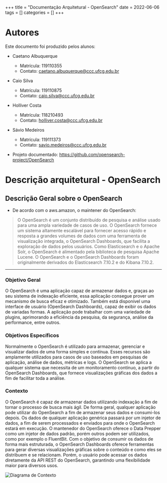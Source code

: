 +++ 
title = "Documentação Arquitetural - OpenSearch" 
date = 2022-06-06 
tags = [] 
categories = [] 
+++

# Autores
Este documento foi produzido pelos alunos:
- Caetano Albuquerque
  - Matrícula: 119110355
  - Contato: caetano.albuquerque@ccc.ufcg.edu.br
- Caio Silva
  - Matrícula: 119110875
  - Contato: caio.silva@ccc.ufcg.edu.br
- Holliver Costa
  - Matrícula: 118210493
  - Contato: holliver.costa@ccc.ufcg.edu.br 
- Sávio Medeiros
  - Matrícula: 119111373
  - Contato: savio.medeiros@ccc.ufcg.edu.br 

- Projeto documentado: https://github.com/opensearch-project/OpenSearch

# Descrição arquitetural - OpenSearch

## Descrição Geral sobre o OpenSearch
- De acordo com o aws.amazon, o maintener do OpenSearch:
> O OpenSearch é um conjunto distribuído de pesquisa e análise usado para uma ampla variedade de casos de uso. O OpenSearch fornece um sistema altamente escalável para fornecer acesso rápido e resposta a grandes volumes de dados com uma ferramenta de visualização integrada, o OpenSearch Dashboards, que facilita a exploração de dados pelos usuários. Como Elasticsearch e o Apache Solr, o OpenSearch é alimentado pela biblioteca de pesquisa Apache Lucene. O OpenSearch e o OpenSearch Dashboards foram originalmente derivados do Elasticsearch 7.10.2 e do Kibana 7.10.2.

---

### Objetivo Geral

O OpenSearch é uma aplicação capaz de armazenar dados e, graças ao seu sistema de indexação eficiente, essa aplicação consegue prover um mecanismo de busca eficaz e otimizado. Também está disponível uma interface de usuário (OpenSearch Dashboards), capaz de exibir os dados de variadas formas. A aplicação pode trabalhar com uma variedade de plugins, aprimorando a eficiência da pesquisa, da segurança, análise da performance, entre outros. 

### Objetivos Específicos

Normalmente o OpenSearch é utilizado para armazenar, gerenciar e visualizar dados de uma forma simples e contínua. Esses recursos são amplamente utilizados para casos de uso baseados em pesquisas de aplicação, análise de dados, métricas e logs. O OpenSearch se aplica a qualquer sistema que necessita de um monitoramento contínuo, a partir do OpenSearch Dashboards, que fornece visualizações gráficas dos dados a fim de facilitar toda a análise.

### Contexto

O OpenSearch é capaz de armazenar dados utilizando indexação a fim de tornar o processo de busca mais ágil. De forma geral, qualquer aplicação pode utilizar do OpenSearch a fim de armazenar seus dados e consumi-los depois. Os dados de qualquer aplicação genérica passará por um injetor de dados, a fim de serem processados e enviados para onde o OpenSearch estará em execução. O mantenedor do OpenSearch oferece o Data Prepper como um injetor de dados padrão, porém outros podem ser utilizados, como por exemplo o FluentBit. 
Com o objetivo de consumir os dados de forma mais estruturada, o OpenSearch Dashboards oferece ferramentas para gerar diversas visualizações gráficas sobre o conteúdo e como eles se distribuem e se relacionam. Porém, o usuário pode acessar os dados diretamente da API REST do OpenSearch, garantindo uma flexibilidade maior para diversos usos.

![Diagrama de Contexto](c4_contexto_opensearch.png)